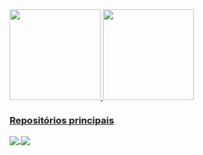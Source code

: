 
<div>
  <a href="https://github.com/sakikout">
  <img height="160em" src="https://github-readme-stats.vercel.app/api?username=sakikout&show_icons=&theme=shadow_red&include_all_commits=true&count_private=true"/>
  <img height="160em" src="https://github-readme-stats.vercel.app/api/top-langs/?username=sakikout&layout=compact&langs_count=7&theme=shadow_red"/>
</div>

### Repositórios principais

<a href="https://github.com/sakikout/Portfolio-Angular">
  <img align="center" src="https://github-readme-stats.vercel.app/api/pin/?username=sakikout&repo=Portfolio-Angular&theme=shadow_red"/>
</a>
<a href="https://github.com/sakikout/Polls-to-Graph-Python">
  <img align="center" src="https://github-readme-stats.vercel.app/api/pin/?username=sakikout&repo=Polls-to-Graph-Python&theme=shadow_red"/>
</a>
